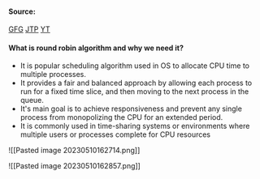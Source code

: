 #### Source:
[GFG](https://www.geeksforgeeks.org/program-for-round-robin-scheduling-for-the-same-arrival-time/)
[JTP](https://www.javatpoint.com/os-round-robin-scheduling-algorithm)
[YT](https://www.youtube.com/watch?v=j5Rt_at1oyk&list=PLXj4XH7LcRfDrdQuJTHIPmKMpa7eYVaPm&index=27)

#### What is round robin algorithm and why we need it?

* It is popular scheduling algorithm used in OS to allocate CPU time to multiple processes.
* It provides a fair and balanced approach by allowing each process to run for a fixed time slice, and then moving to the next process in the queue.
* It's main goal is to achieve responsiveness and prevent any single process from monopolizing the CPU for an extended period.
* It is commonly used in time-sharing systems or environments where multiple users or processes complete for CPU resources

![[Pasted image 20230510162714.png]]


![[Pasted image 20230510162857.png]]

